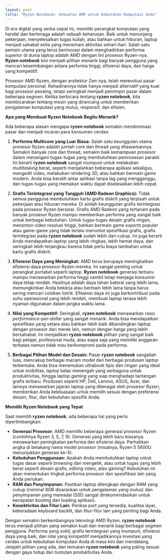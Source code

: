 ```yaml
---
layout: post
title: "Ryzen Notebook: Kekuatan AMD untuk Kebutuhan Komputasi Anda"
---
```


Di era digital yang serba cepat ini, memiliki perangkat komputasi yang handal dan bertenaga adalah sebuah keharusan. Baik untuk menunjang pekerjaan, menyelesaikan tugas kuliah, atau bahkan untuk hiburan, laptop menjadi sahabat setia yang menemani aktivitas sehari-hari. Salah satu pemain utama yang terus berinovasi dalam menghadirkan performa superior di dunia laptop adalah AMD dengan lini prosesor Ryzen-nya. **Ryzen notebook** kini menjadi pilihan menarik bagi banyak pengguna yang mencari keseimbangan antara performa tinggi, efisiensi daya, dan harga yang kompetitif.

Prosesor AMD Ryzen, dengan arsitektur Zen-nya, telah merevolusi pasar komputasi personal. Kehadirannya tidak hanya menjadi alternatif yang kuat bagi prosesor pesaing, tetapi seringkali menjadi pemimpin pasar dalam beberapa segmen. Ketika berbicara tentang **ryzen notebook**, kita membicarakan tentang mesin yang dirancang untuk memberikan pengalaman komputasi yang mulus, responsif, dan efisien.

**Apa yang Membuat Ryzen Notebook Begitu Menarik?**

Ada beberapa alasan mengapa **ryzen notebook** semakin mendominasi pasar dan menjadi incaran para konsumen cerdas:

1.  **Performa Multicore yang Luar Biasa:** Salah satu keunggulan utama prosesor Ryzen adalah jumlah core dan thread yang ditawarkannya. Semakin banyak core dan thread, semakin baik kemampuan prosesor dalam menangani tugas-tugas yang membutuhkan pemrosesan paralel. Ini berarti **ryzen notebook** sangat mumpuni untuk melakukan *multitasking* berat, seperti menjalankan beberapa aplikasi sekaligus, mengedit video, melakukan rendering 3D, atau bahkan bermain game modern. Anda bisa beralih antar aplikasi tanpa lag yang mengganggu, dan tugas-tugas yang memakan waktu dapat diselesaikan lebih cepat.

2.  **Grafis Terintegrasi yang Tangguh (AMD Radeon Graphics):** Tidak semua pengguna membutuhkan kartu grafis diskrit yang terpisah untuk pekerjaan atau hiburan mereka. Di sinilah keunggulan grafis terintegrasi pada prosesor Ryzen bersinar. Grafis AMD Radeon yang tertanam pada banyak prosesor Ryzen mampu memberikan performa yang sangat baik untuk berbagai kebutuhan. Untuk tugas-tugas desain grafis ringan, menonton video resolusi tinggi, bahkan bermain game *esports* populer atau game-game yang tidak terlalu menuntut spesifikasi grafis, grafis terintegrasi pada **ryzen notebook** sudah lebih dari cukup. Ini juga berarti Anda mendapatkan laptop yang lebih ringkas, lebih hemat daya, dan seringkali lebih terjangkau karena tidak perlu biaya tambahan untuk kartu grafis diskrit.

3.  **Efisiensi Daya yang Meningkat:** AMD terus berupaya meningkatkan efisiensi daya prosesor Ryzen mereka. Ini sangat penting untuk perangkat portabel seperti laptop. **Ryzen notebook** generasi terbaru mampu menawarkan performa tinggi sambil tetap menjaga konsumsi daya tetap rendah. Hasilnya adalah daya tahan baterai yang lebih lama, memungkinkan Anda bekerja atau bermain lebih lama tanpa harus sering mencari colokan listrik. Efisiensi daya ini juga berkontribusi pada suhu operasional yang lebih rendah, membuat laptop terasa lebih nyaman digunakan dalam jangka waktu lama.

4.  **Nilai yang Kompetitif:** Seringkali, **ryzen notebook** menawarkan rasio *performance-per-dollar* yang sangat menarik. Anda bisa mendapatkan spesifikasi yang setara atau bahkan lebih baik dibandingkan laptop dengan prosesor dari merek lain, namun dengan harga yang lebih bersahabat. Ini menjadikan **ryzen notebook** pilihan yang sangat baik bagi pelajar, profesional muda, atau siapa saja yang memiliki anggaran terbatas namun tidak mau berkompromi pada performa.

5.  **Berbagai Pilihan Model dan Desain:** Pasar **ryzen notebook** sangatlah luas, mencakup berbagai macam model dari berbagai produsen laptop terkemuka. Anda bisa menemukan ultrabook tipis dan ringan yang ideal untuk mobilitas, laptop kelas menengah yang serbaguna untuk produktivitas, hingga laptop gaming yang siap menghadapi tantangan grafis terbaru. Produsen seperti HP, Dell, Lenovo, ASUS, Acer, dan lainnya menawarkan jajaran laptop yang ditenagai oleh prosesor Ryzen, memberikan Anda keleluasaan untuk memilih sesuai dengan preferensi desain, fitur, dan kebutuhan spesifik Anda.

**Memilih Ryzen Notebook yang Tepat**

Saat memilih **ryzen notebook**, ada beberapa hal yang perlu dipertimbangkan:

*   **Generasi Prosesor:** AMD memiliki beberapa generasi prosesor Ryzen (contohnya Ryzen 3, 5, 7, 9). Generasi yang lebih baru biasanya menawarkan peningkatan performa dan efisiensi daya. Perhatikan angka di belakang nama model prosesor (misalnya, Ryzen 5 5600U menunjukkan generasi ke-5).
*   **Kebutuhan Penggunaan:** Apakah Anda membutuhkan laptop untuk tugas dasar seperti browsing dan mengetik, atau untuk tugas yang lebih berat seperti desain grafis, editing video, atau gaming? Kebutuhan ini akan menentukan tingkat performa prosesor dan spesifikasi lain yang Anda perlukan.
*   **RAM dan Penyimpanan:** Pastikan laptop dilengkapi dengan RAM yang cukup (minimal 8GB disarankan untuk pengalaman yang mulus) dan penyimpanan yang memadai (SSD sangat direkomendasikan untuk kecepatan booting dan loading aplikasi).
*   **Konektivitas dan Fitur Lain:** Periksa port yang tersedia, kualitas layar, keberadaan keyboard backlit, dan fitur-fitur lain yang penting bagi Anda.

Dengan semakin berkembangnya teknologi AMD Ryzen, **ryzen notebook** terus menjadi pilihan yang semakin kuat dan menarik bagi berbagai segmen pengguna. Performa yang solid, grafis terintegrasi yang mumpuni, efisiensi daya yang baik, dan nilai yang kompetitif menjadikannya investasi yang cerdas untuk kebutuhan komputasi Anda di masa kini dan mendatang. Jelajahi pilihan yang ada, dan temukan **ryzen notebook** yang paling sesuai dengan gaya hidup dan tuntutan produktivitas Anda.
